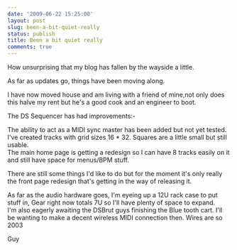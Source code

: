 ```yaml
---
date: '2009-06-22 15:25:00'
layout: post
slug: been-a-bit-quiet-really
status: publish
title: Been a bit quiet really
comments: true
---
```


How unsurprising that my blog has fallen by the wayside a little.  
  
As far as updates go, things have been moving along.  
  
I have now moved house and am living with a friend of mine,not only does this halve my rent but he's a good cook and an engineer to boot.  
  
The DS Sequencer has had improvements:-  
  
The ability to act as a MIDI sync master has been added but not yet tested.  
I've created tracks with grid sizes 16 * 32. Squares are a little small but still usable.  
The main home page is getting a redesign so I can have 8 tracks easily on it and still have space for menus/BPM stuff.  
  
There are still some things I'd like to do but for the moment it's only really the front page redesign that's getting in the way of releasing it.  
  
As far as the audio hardware goes, I'm eyeing up a 12U rack case to put stuff in, Gear right now totals 7U so I'll have plenty of space to expand.  
I'm also eagerly awaiting the DSBrut guys finishing the Blue tooth cart. I'll be wanting to make a decent wireless MIDI connection then. Wires are so 2003  
  
Guy  

